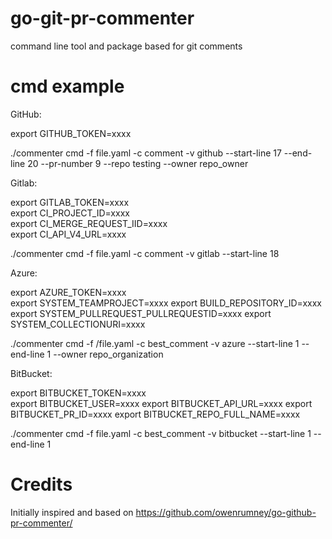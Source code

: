 # go-git-pr-commenter

command line tool and package based for git comments

# cmd example  

GitHub: 

export GITHUB_TOKEN=xxxx

./commenter cmd -f file.yaml -c comment -v github --start-line 17 --end-line 20 --pr-number 9 --repo testing --owner repo_owner  

Gitlab:  

export GITLAB_TOKEN=xxxx  
export CI_PROJECT_ID=xxxx  
export CI_MERGE_REQUEST_IID=xxxx  
export CI_API_V4_URL=xxxx  
  
./commenter cmd -f file.yaml -c comment -v gitlab --start-line 18  

Azure:

export AZURE_TOKEN=xxxx  
export SYSTEM_TEAMPROJECT=xxxx
export BUILD_REPOSITORY_ID=xxxx
export SYSTEM_PULLREQUEST_PULLREQUESTID=xxxx
export SYSTEM_COLLECTIONURI=xxxx

./commenter cmd -f /file.yaml -c best_comment -v azure --start-line 1 --end-line 1  --owner repo_organization

BitBucket:

export BITBUCKET_TOKEN=xxxx  
export BITBUCKET_USER=xxxx
export BITBUCKET_API_URL=xxxx 
export BITBUCKET_PR_ID=xxxx
export BITBUCKET_REPO_FULL_NAME=xxxx

./commenter cmd -f file.yaml -c best_comment -v bitbucket --start-line 1 --end-line 1

# Credits

Initially inspired and based on https://github.com/owenrumney/go-github-pr-commenter/ 
